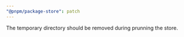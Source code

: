 ```yaml
---
"@pnpm/package-store": patch
---
```


The temporary directory should be removed during prunning the store.
